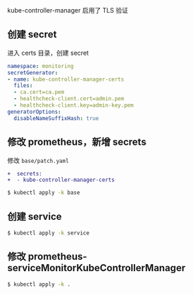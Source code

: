 kube-controller-manager 启用了 TLS 验证

## 创建 secret

进入 certs 目录，创建 secret

```yaml
namespace: monitoring
secretGenerator:
- name: kube-controller-manager-certs
  files:
  - ca.cert=ca.pem
  - healthcheck-client.cert=admin.pem
  - healthcheck-client.key=admin-key.pem
generatorOptions:
  disableNameSuffixHash: true
```

## 修改 prometheus，新增 secrets

修改 `base/patch.yaml`

```diff
+  secrets:
+  - kube-controller-manager-certs
```

```bash
$ kubectl apply -k base
```

## 创建 service

```bash
$ kubectl apply -k service
```

## 修改 prometheus-serviceMonitorKubeControllerManager

```bash
$ kubectl apply -k .
```
